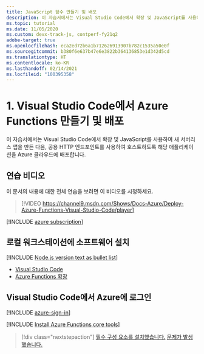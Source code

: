 ```yaml
---
title: JavaScript 함수 만들기 및 배포
description: 이 자습서에서는 Visual Studio Code에서 확장 및 JavaScript를 사용하여 새 서버리스 앱을 만든 다음, 공용 HTTP 엔드포인트를 사용하여 호스트하도록 해당 애플리케이션을 Azure 클라우드에 배포합니다.
ms.topic: tutorial
ms.date: 11/05/2020
ms.custom: devx-track-js, contperf-fy21q2
adobe-target: true
ms.openlocfilehash: eca2ed72b6a1b712626913907b782c1535a50e0f
ms.sourcegitcommit: b380f6e637b47e6e3822b364136853e1d342d5cd
ms.translationtype: HT
ms.contentlocale: ko-KR
ms.lasthandoff: 02/14/2021
ms.locfileid: "100395358"
---
```

# <a name="1-create-and-deploy-azure-functions-from-visual-studio-code"></a>1. Visual Studio Code에서 Azure Functions 만들기 및 배포

이 자습서에서는 Visual Studio Code에서 확장 및 JavaScript를 사용하여 새 서버리스 앱을 만든 다음, 공용 HTTP 엔드포인트를 사용하여 호스트하도록 해당 애플리케이션을 Azure 클라우드에 배포합니다.

## <a name="walkthrough-video"></a>연습 비디오

이 문서의 내용에 대한 전체 연습을 보려면 이 비디오를 시청하세요.

> [!VIDEO https://channel9.msdn.com/Shows/Docs-Azure/Deploy-Azure-Functions-Visual-Studio-Code/player]

[!INCLUDE [azure subscription](../includes/environment-subscription-h2.md)]

## <a name="install-software-to-local-workstation"></a>로컬 워크스테이션에 소프트웨어 설치

[!INCLUDE [Node.js version text as bullet list](../includes/environment-nodejs-bullet-list.md)]
- [Visual Studio Code](https://code.visualstudio.com/)
- [Azure Functions 확장](https://marketplace.visualstudio.com/items?itemName=ms-azuretools.vscode-azurefunctions)

## <a name="sign-in-to-azure-in-visual-studio-code"></a>Visual Studio Code에서 Azure에 로그인

[!INCLUDE [azure-sign-in](../includes/azure-sign-in-vscode.md)]

[!INCLUDE [Install Azure Functions core tools](../includes/environment-functions-core-tools.md)]

> [!div class="nextstepaction"]
> [필수 구성 요소를 설치했습니다.](tutorial-vscode-serverless-node-create-local.md) [문제가 발생했습니다.](https://www.research.net/r/PWZWZ52?tutorial=node-deployment-azurefunctions&step=getting-started)
